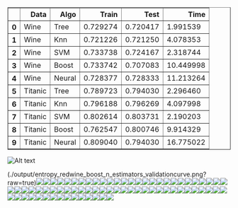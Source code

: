 <table border="1" class="dataframe">
  <thead>
    <tr style="text-align: right;">
      <th></th>
      <th>Data</th>
      <th>Algo</th>
      <th>Train</th>
      <th>Test</th>
      <th>Time</th>
    </tr>
  </thead>
  <tbody>
    <tr>
      <th>0</th>
      <td>Wine</td>
      <td>Tree</td>
      <td>0.729274</td>
      <td>0.720417</td>
      <td>1.991539</td>
    </tr>
    <tr>
      <th>1</th>
      <td>Wine</td>
      <td>Knn</td>
      <td>0.721226</td>
      <td>0.721250</td>
      <td>4.078353</td>
    </tr>
    <tr>
      <th>2</th>
      <td>Wine</td>
      <td>SVM</td>
      <td>0.733738</td>
      <td>0.724167</td>
      <td>2.318744</td>
    </tr>
    <tr>
      <th>3</th>
      <td>Wine</td>
      <td>Boost</td>
      <td>0.733742</td>
      <td>0.707083</td>
      <td>10.449998</td>
    </tr>
    <tr>
      <th>4</th>
      <td>Wine</td>
      <td>Neural</td>
      <td>0.728377</td>
      <td>0.728333</td>
      <td>11.213264</td>
    </tr>
    <tr>
      <th>5</th>
      <td>Titanic</td>
      <td>Tree</td>
      <td>0.789723</td>
      <td>0.794030</td>
      <td>2.296460</td>
    </tr>
    <tr>
      <th>6</th>
      <td>Titanic</td>
      <td>Knn</td>
      <td>0.796188</td>
      <td>0.796269</td>
      <td>4.097998</td>
    </tr>
    <tr>
      <th>7</th>
      <td>Titanic</td>
      <td>SVM</td>
      <td>0.802614</td>
      <td>0.803731</td>
      <td>2.190203</td>
    </tr>
    <tr>
      <th>8</th>
      <td>Titanic</td>
      <td>Boost</td>
      <td>0.762547</td>
      <td>0.800746</td>
      <td>9.914329</td>
    </tr>
    <tr>
      <th>9</th>
      <td>Titanic</td>
      <td>Neural</td>
      <td>0.809040</td>
      <td>0.794030</td>
      <td>16.775022</td>
    </tr>
  </tbody>
</table>


![Alt text](./output/entropy_redwine_boost_learning_rate_validationcurve.png?raw=true "PHP double equals operator")



(./output/entropy_redwine_boost_n_estimators_validationcurve.png?raw=true)![](./output/entropy_redwine_tree_max_depth_validationcurve.png?raw=true)![](./output/entropy_titanic_boost_learning_rate_validationcurve.png?raw=true)![](./output/entropy_titanic_boost_n_estimators_validationcurve.png?raw=true)![](./output/entropy_titanic_tree_max_depth_validationcurve.png?raw=true)![](./output/redwine_boost_0_decision_boundary.png?raw=true)![](./output/redwine_boost_1_decision_boundary.png?raw=true)![](./output/redwine_boost_2_decision_boundary.png?raw=true)![](./output/redwine_boost_learncurve.png?raw=true)![](./output/redwine_knn_0_decision_boundary.png?raw=true)![](./output/redwine_knn_1_decision_boundary.png?raw=true)![](./output/redwine_knn_2_decision_boundary.png?raw=true)![](./output/redwine_knn_clf__n_neighbors_validationcurve.png?raw=true)![](./output/redwine_knn_clf__p_validationcurve.png?raw=true)![](./output/redwine_knn_learncurve.png?raw=true)![](./output/redwine_neural_0_decision_boundary.png?raw=true)![](./output/redwine_neural_1_decision_boundary.png?raw=true)![](./output/redwine_neural_2_decision_boundary.png?raw=true)![](./output/redwine_neural_clf__batch_size_validationcurve.png?raw=true)![](./output/redwine_neural_clf__learning_rate_init_validationcurve.png?raw=true)![](./output/redwine_neural_clf__max_iter_validationcurve.png?raw=true)![](./output/redwine_neural_clf__power_t_validationcurve.png?raw=true)![](./output/redwine_neural_learncurve.png?raw=true)![](./output/redwine_svm_0_decision_boundary.png?raw=true)![](./output/redwine_svm_1_decision_boundary.png?raw=true)![](./output/redwine_svm_2_decision_boundary.png?raw=true)![](./output/redwine_svm_clf__C_validationcurve.png?raw=true)![](./output/redwine_svm_learncurve.png?raw=true)![](./output/redwine_tree_0_decision_boundary.png?raw=true)![](./output/redwine_tree_1_decision_boundary.png?raw=true)![](./output/redwine_tree_2_decision_boundary.png?raw=true)![](./output/redwine_tree_learncurve.png?raw=true)![](./output/titanic_boost_0_decision_boundary.png?raw=true)![](./output/titanic_boost_1_decision_boundary.png?raw=true)![](./output/titanic_boost_2_decision_boundary.png?raw=true)![](./output/titanic_boost_3_decision_boundary.png?raw=true)![](./output/titanic_boost_4_decision_boundary.png?raw=true)![](./output/titanic_boost_5_decision_boundary.png?raw=true)![](./output/titanic_boost_learncurve.png?raw=true)![](./output/titanic_knn_0_decision_boundary.png?raw=true)![](./output/titanic_knn_1_decision_boundary.png?raw=true)![](./output/titanic_knn_2_decision_boundary.png?raw=true)![](./output/titanic_knn_3_decision_boundary.png?raw=true)![](./output/titanic_knn_4_decision_boundary.png?raw=true)![](./output/titanic_knn_5_decision_boundary.png?raw=true)![](./output/titanic_knn_clf__n_neighbors_validationcurve.png?raw=true)![](./output/titanic_knn_clf__p_validationcurve.png?raw=true)![](./output/titanic_knn_learncurve.png?raw=true)![](./output/titanic_neural_0_decision_boundary.png?raw=true)![](./output/titanic_neural_1_decision_boundary.png?raw=true)![](./output/titanic_neural_2_decision_boundary.png?raw=true)![](./output/titanic_neural_3_decision_boundary.png?raw=true)![](./output/titanic_neural_4_decision_boundary.png?raw=true)![](./output/titanic_neural_5_decision_boundary.png?raw=true)![](./output/titanic_neural_clf__batch_size_validationcurve.png?raw=true)![](./output/titanic_neural_clf__learning_rate_init_validationcurve.png?raw=true)![](./output/titanic_neural_clf__max_iter_validationcurve.png?raw=true)![](./output/titanic_neural_clf__power_t_validationcurve.png?raw=true)![](./output/titanic_neural_learncurve.png?raw=true)![](./output/titanic_svm_0_decision_boundary.png?raw=true)![](./output/titanic_svm_1_decision_boundary.png?raw=true)![](./output/titanic_svm_2_decision_boundary.png?raw=true)![](./output/titanic_svm_3_decision_boundary.png?raw=true)![](./output/titanic_svm_4_decision_boundary.png?raw=true)![](./output/titanic_svm_5_decision_boundary.png?raw=true)![](./output/titanic_svm_clf__C_validationcurve.png?raw=true)![](./output/titanic_svm_learncurve.png?raw=true)![](./output/titanic_tree_0_decision_boundary.png?raw=true)![](./output/titanic_tree_1_decision_boundary.png?raw=true)![](./output/titanic_tree_2_decision_boundary.png?raw=true)![](./output/titanic_tree_3_decision_boundary.png?raw=true)![](./output/titanic_tree_4_decision_boundary.png?raw=true)![](./output/titanic_tree_5_decision_boundary.png?raw=true)![](./output/titanic_tree_learncurve.png?raw=true)
